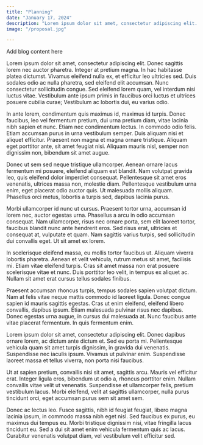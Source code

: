 ```yaml
---
title: "Planning"
date: "January 17, 2024"
description: "Lorem ipsum dolor sit amet, consectetur adipiscing elit. Donec sagittis lorem nec auctor pharetra. Integer at pretium magna"
image: "/proposal.jpg"

---
```


Add blog content here

Lorem ipsum dolor sit amet, consectetur adipiscing elit. Donec sagittis lorem nec auctor pharetra. Integer at pretium magna. In hac habitasse platea dictumst. Vivamus eleifend nulla ex, et efficitur leo ultricies sed. Duis sodales odio ac nulla pharetra, sed eleifend elit accumsan. Nunc consectetur sollicitudin congue. Sed eleifend lorem quam, vel interdum nisi luctus vitae. Vestibulum ante ipsum primis in faucibus orci luctus et ultrices posuere cubilia curae; Vestibulum ac lobortis dui, eu varius odio.

In ante lorem, condimentum quis maximus id, maximus id turpis. Donec faucibus, leo vel fermentum pretium, dui urna pretium diam, vitae lacinia nibh sapien et nunc. Etiam nec condimentum lectus. In commodo odio felis. Etiam accumsan purus in urna vestibulum semper. Duis aliquam nisi et aliquet efficitur. Praesent non magna et magna ornare tristique. Aliquam eget porttitor ante, sit amet feugiat nisi. Aliquam mauris nisl, semper non dignissim non, bibendum sit amet augue.

Donec ut sem sed neque tristique ullamcorper. Aenean ornare lacus fermentum mi posuere, eleifend aliquam est blandit. Nam volutpat gravida leo, quis eleifend dolor imperdiet consequat. Pellentesque sit amet eros venenatis, ultrices massa non, molestie diam. Pellentesque vestibulum urna enim, eget placerat odio auctor quis. Ut malesuada mollis aliquam. Phasellus orci metus, lobortis a turpis sed, dapibus lacinia purus.

Morbi ullamcorper id nunc ut cursus. Praesent tortor urna, accumsan id lorem nec, auctor egestas urna. Phasellus a arcu in odio accumsan consequat. Nam ullamcorper, risus nec ornare porta, sem elit laoreet tortor, faucibus blandit nunc ante hendrerit eros. Sed risus erat, ultricies et consequat at, vulputate et quam. Nam sagittis varius turpis, sed sollicitudin dui convallis eget. Ut sit amet ex lorem.

In scelerisque eleifend massa, eu mollis tortor faucibus ut. Aliquam viverra lobortis pharetra. Aenean et velit vehicula, rutrum metus sit amet, facilisis mi. Etiam vitae eleifend turpis. Cras sit amet massa non erat posuere scelerisque vitae et nunc. Duis porttitor leo velit, in tempus ex aliquet ac. Nullam sit amet erat cursus tellus sodales finibus.

Praesent accumsan rhoncus turpis, tempus sodales sapien volutpat dictum. Nam at felis vitae neque mattis commodo id laoreet ligula. Donec congue sapien id mauris sagittis egestas. Cras ut enim eleifend, eleifend libero convallis, dapibus ipsum. Etiam malesuada pulvinar risus nec dapibus. Donec egestas urna augue, in cursus dui malesuada at. Nunc faucibus ante vitae placerat fermentum. In quis fermentum enim.

Lorem ipsum dolor sit amet, consectetur adipiscing elit. Donec dapibus ornare lorem, ac dictum ante dictum et. Sed eu porta mi. Pellentesque vehicula quam sit amet turpis dignissim, in gravida dui venenatis. Suspendisse nec iaculis ipsum. Vivamus ut pulvinar enim. Suspendisse laoreet massa et tellus viverra, non porta nisi faucibus.

Ut at sapien pretium, convallis nisi sit amet, sagittis arcu. Mauris vel efficitur erat. Integer ligula eros, bibendum ut odio a, rhoncus porttitor enim. Nullam convallis vitae velit ut venenatis. Suspendisse et ullamcorper felis, pretium vestibulum lacus. Morbi eleifend, velit at sagittis ullamcorper, nulla purus tincidunt orci, eget accumsan purus sem sit amet sem.

Donec ac lectus leo. Fusce sagittis, nibh id feugiat feugiat, libero magna lacinia ipsum, in commodo massa nibh eget nisl. Sed faucibus ex purus, eu maximus dui tempus eu. Morbi tristique dignissim nisi, vitae fringilla lacus tincidunt eu. Sed a dui sit amet enim vehicula fermentum quis ac lacus. Curabitur venenatis volutpat diam, vel vestibulum velit efficitur sed.

